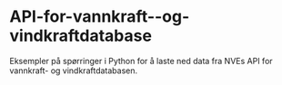 # API-for-vannkraft--og-vindkraftdatabase
Eksempler på spørringer i Python for å laste ned data fra NVEs API for vannkraft- og vindkraftdatabasen.
